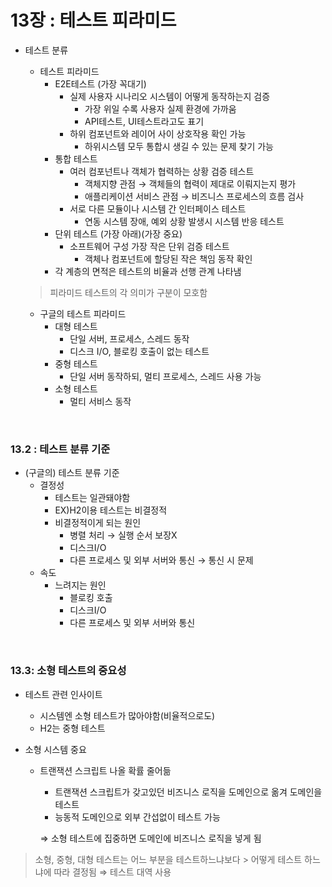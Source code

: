 # 13장 : 테스트 피라미드

- 테스트 분류
    - 테스트 피라미드
        - E2E테스트 (가장 꼭대기)
            - 실제 사용자 시나리오 시스템이 어떻게 동작하는지 검증
                - 가장 위일 수록 사용자 실제 환경에 가까움
                - API테스트, UI테스트라고도 표기
            - 하위 컴포넌트와 레이어 사이 상호작용 확인 가능
                - 하위시스템 모두 통합시 생길 수 있는 문제 찾기 가능
        - 통합 테스트
            - 여러 컴포넌트나 객체가 협력하는 상황 검증 테스트
                - 객체지향 관점 → 객체들의 협력이 제대로 이뤄지는지 평가
                - 애플리케이션 서비스 관점 → 비즈니스 프로세스의 흐름 검사
            - 서로 다른 모듈이나 시스템 간 인터페이스 테스트
                - 연동 시스템 장애, 예외 상황 발생시 시스템 반응 테스트
        - 단위 테스트 (가장 아래)(가장 중요)
            - 소프트웨어 구성 가장 작은 단위 검증 테스트
                - 객체나 컴포넌트에 할당된 작은 책임 동작 확인
        - 각 계층의 면적은 테스트의 비율과 선행 관계 나타냄
    
    > 피라미드 테스트의 각 의미가 구분이 모호함
    > 
    
    - 구글의 테스트 피라미드
        - 대형 테스트
            - 단일 서버, 프로세스, 스레드 동작
            - 디스크 I/O, 블로킹 호출이 없는 테스트
        - 중형 테스트
            - 단일 서버 동작하되, 멀티 프로세스, 스레드 사용 가능
        - 소형 테스트
            - 멀티 서비스 동작

<br>

### 13.2 : 테스트 분류 기준

- (구글의) 테스트 분류 기준
    - 결정성
        - 테스트는 일관돼야함
        - EX)H2이용 테스트는 비결정적
        - 비결정적이게 되는 원인
            - 병렬 처리 → 실행 순서 보장X
            - 디스크I/O
            - 다른 프로세스 및 외부 서버와 통신 → 통신 시 문제
    - 속도
        - 느려지는 원인
            - 블로킹 호출
            - 디스크I/O
            - 다른 프로세스 및 외부 서버와 통신

<br>

### 13.3: 소형 테스트의 중요성

- 테스트 관련 인사이트
    - 시스템엔 소형 테스트가 많아야함(비율적으로도)
    - H2는 중형 테스트

- 소형 시스템 중요
    - 트랜잭션 스크립트 나올 확률 줄어듦
        - 트랜잭션 스크립트가 갖고있던 비즈니스 로직을 도메인으로 옮겨 도메인을 테스트
        - 능동적 도메인으로 외부 간섭없이 테스트 가능
        
        ⇒ 소형 테스트에 집중하면 도메인에 비즈니스 로직을 넣게 됨
        

> 소형, 중형, 대형 테스트는 어느 부분을 테스트하느냐보다 > 어떻게 테스트 하느냐에 따라 결정됨 ⇒ 테스트 대역 사용